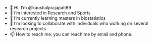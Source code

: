 - 👋 Hi, I’m @kaushalprajapati89
- 👀 I’m interested in Research and Sports
- 🌱 I’m currently learning masters in biostatistics
- 💞️ I’m looking to collaborate with individuals who working on several research projects
- 📫 How to reach me:  you can reach me by email and phone.

<!---
kaushalprajapati89/kaushalprajapati89 is a ✨ special ✨ repository because its `README.md` (this file) appears on your GitHub profile.
You can click the Preview link to take a look at your changes.
--->
